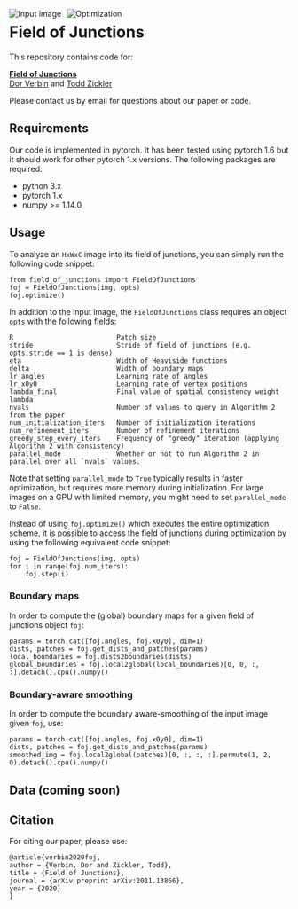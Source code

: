 <img src="https://user-images.githubusercontent.com/15837806/101306054-f28f2900-3811-11eb-99eb-cf6bc0d56b9c.png"
     alt="Input image"
     style="float: left; margin-right: 10px;" />
<img src="https://user-images.githubusercontent.com/15837806/101306056-f327bf80-3811-11eb-9a38-1fd7d0bc7bae.gif"
     alt="Optimization"
     style="float: left; margin-right: 10px;" />

# Field of Junctions

This repository contains code for:

**[Field of Junctions](http://vision.seas.harvard.edu/foj/)**
<br>
[Dor Verbin](https://scholar.harvard.edu/dorverbin) and [Todd Zickler](http://www.eecs.harvard.edu/~zickler/)
<br>


Please contact us by email for questions about our paper or code.



## Requirements

Our code is implemented in pytorch. It has been tested using pytorch 1.6 but it should work for other pytorch 1.x versions. The following packages are required:

- python 3.x
- pytorch 1.x
- numpy >= 1.14.0


## Usage

To analyze an `HxWxC` image into its field of junctions, you can simply run the following code snippet:
```
from field_of_junctions import FieldOfJunctions
foj = FieldOfJunctions(img, opts)
foj.optimize()
```

In addition to the input image, the `FieldOfJunctions` class requires an object `opts` with the following fields:
```
R                          Patch size
stride                     Stride of field of junctions (e.g. opts.stride == 1 is dense)
eta                        Width of Heaviside functions
delta                      Width of boundary maps
lr_angles                  Learning rate of angles
lr_x0y0                    Learning rate of vertex positions
lambda_final               Final value of spatial consistency weight lambda
nvals                      Number of values to query in Algorithm 2 from the paper
num_initialization_iters   Number of initialization iterations
num_refinement_iters       Number of refinement iterations
greedy_step_every_iters    Frequency of "greedy" iteration (applying Algorithm 2 with consistency)
parallel_mode              Whether or not to run Algorithm 2 in parallel over all `nvals` values.
```

Note that setting `parallel_mode` to `True` typically results in faster optimization, but requires more memory during
initialization. For large images on a GPU with limited memory, you might need to set `parallel_mode` to `False`.


Instead of using `foj.optimize()` which executes the entire optimization scheme, it is possible to access the field of junctions
during optimization by using the following equivalent code snippet:
```
foj = FieldOfJunctions(img, opts)
for i in range(foj.num_iters):
    foj.step(i)
```

### Boundary maps

In order to compute the (global) boundary maps for a given field of junctions object `foj`:

```
params = torch.cat([foj.angles, foj.x0y0], dim=1)
dists, patches = foj.get_dists_and_patches(params)
local_boundaries = foj.dists2boundaries(dists)
global_boundaries = foj.local2global(local_boundaries)[0, 0, :, :].detach().cpu().numpy()
```

### Boundary-aware smoothing

In order to compute the boundary aware-smoothing of the input image given `foj`, use:
```
params = torch.cat([foj.angles, foj.x0y0], dim=1)
dists, patches = foj.get_dists_and_patches(params)
smoothed_img = foj.local2global(patches)[0, :, :, :].permute(1, 2, 0).detach().cpu().numpy()
```        


## Data (coming soon)


## Citation

For citing our paper, please use:
```
@article{verbin2020foj,
author = {Verbin, Dor and Zickler, Todd},
title = {Field of Junctions},
journal = {arXiv preprint arXiv:2011.13866},
year = {2020}
}
```
